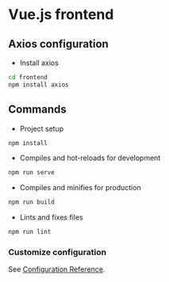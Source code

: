 # Vue.js frontend

## Axios configuration
- Install axios
```bash
cd frontend
npm install axios
```

## Commands
- Project setup
```bash
npm install
```
- Compiles and hot-reloads for development
```bash
npm run serve
```
- Compiles and minifies for production
```bash
npm run build
```
- Lints and fixes files
```bash
npm run lint
```


### Customize configuration
See [Configuration Reference](https://cli.vuejs.org/config/).
